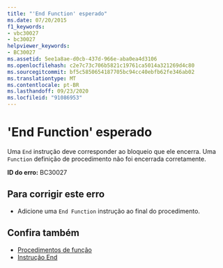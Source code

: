 ```yaml
---
title: "'End Function' esperado"
ms.date: 07/20/2015
f1_keywords:
- vbc30027
- bc30027
helpviewer_keywords:
- BC30027
ms.assetid: 5ee1a8ae-d0cb-437d-966e-aba0ea4d3106
ms.openlocfilehash: c2e7c73c706b5821c19761ca5014a321269d4c80
ms.sourcegitcommit: bf5c5850654187705bc94cc40ebfb62fe346ab02
ms.translationtype: MT
ms.contentlocale: pt-BR
ms.lasthandoff: 09/23/2020
ms.locfileid: "91086953"
---
```

# <a name="end-function-expected"></a>'End Function' esperado

Uma `End` instrução deve corresponder ao bloqueio que ele encerra. Uma `Function` definição de procedimento não foi encerrada corretamente.  
  
 **ID do erro:** BC30027  
  
## <a name="to-correct-this-error"></a>Para corrigir este erro  
  
- Adicione uma `End Function` instrução ao final do procedimento.  
  
## <a name="see-also"></a>Confira também

- [Procedimentos de função](../programming-guide/language-features/procedures/function-procedures.md)
- [Instrução End](../language-reference/statements/end-statement.md)
